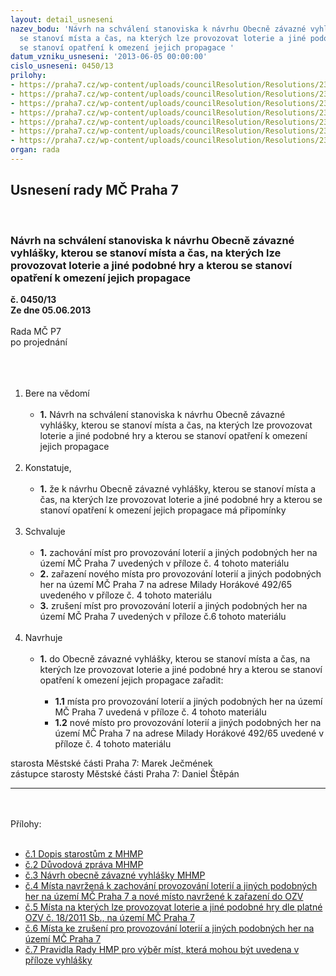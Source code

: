 ```yaml
---
layout: detail_usneseni
nazev_bodu: 'Návrh na schválení stanoviska k návrhu Obecně závazné vyhlášky, kterou
  se stanoví místa a čas, na kterých lze provozovat loterie a jiné podobné hry a kterou
  se stanoví opatření k omezení jejich propagace '
datum_vzniku_usneseni: '2013-06-05 00:00:00'
cislo_usneseni: 0450/13
prilohy:
- https://praha7.cz/wp-content/uploads/councilResolution/Resolutions/23931/30-13-dopis+na+starosty+m%c4%8d.pdf
- https://praha7.cz/wp-content/uploads/councilResolution/Resolutions/23931/30-13-d%c5%afvodov%c3%a1_zpr%c3%a1va_mhmp.pdf
- https://praha7.cz/wp-content/uploads/councilResolution/Resolutions/23931/30-13-nov%c3%a1+vyhl%c3%a1%c5%a1ka.pdf
- https://praha7.cz/wp-content/uploads/councilResolution/Resolutions/23931/%c4%8d._4__-_final_m%c3%adsta_k_za%c5%99azen%c3%ad_do_nov%c3%a9_ozv.xls
- https://praha7.cz/wp-content/uploads/councilResolution/Resolutions/23931/30-13-p%c5%99%c3%adloha_%c4%8d._2_-_m%c3%adsta_na_kter%c3%bdch_lze_provozovat_loterie_dle_platn%c3%a9_ozv.xls
- https://praha7.cz/wp-content/uploads/councilResolution/Resolutions/23931/%c4%8d.6_-_m%c3%adsta_k_vylou%c4%8den%c3%ad_z_ozv.xls
- https://praha7.cz/wp-content/uploads/councilResolution/Resolutions/23931/30-13-p%c5%99%c3%adloha_%c4%8d._1_-_jednotn%c3%a1_pravidla_pro_v%c3%bdb%c4%9br_m%c3%adst,_kter%c3%a1_mohou_b%c3%bdt_uvedena_v_p%c5%99%c3%adloze_vyhl%c3%a1%c5%a1ky.doc
organ: rada
---
```

<div id="ucUsn_pList" class="usn">
	<span><h2>Usnesení rady MČ Praha 7 </h2>
<br></span><div class="standBody">
<span><h3>Návrh na schválení stanoviska k návrhu Obecně závazné vyhlášky, kterou se stanoví místa a čas, na kterých lze provozovat loterie a jiné podobné hry a kterou se stanoví opatření k omezení jejich propagace </h3></span><div class="center">
		<strong>č. 0450/13</strong><br>
	</div>
<div class="center">
		<strong>Ze dne 05.06.2013</strong><br><br>
	</div>Rada MČ P7<br>po projednání<br><br><br><ol>
<br><li>Bere na vědomí <br><ul>
<br><li>
<strong>1.</strong> Návrh na schválení stanoviska k návrhu Obecně závazné vyhlášky, kterou se stanoví místa a čas, na kterých lze provozovat loterie a jiné podobné hry a kterou se stanoví opatření k omezení jejich propagace </li>
</ul>
<br>
</li>
<li>Konstatuje, <br><ul>
<br><li>
<strong>1.</strong> že k návrhu Obecně závazné vyhlášky, kterou se stanoví místa a čas, na kterých lze provozovat loterie a jiné podobné hry a kterou se stanoví opatření k omezení jejich propagace má připomínky </li>
</ul>
<br>
</li>
<li>Schvaluje <br><ul>
<br><li>
<strong>1.</strong> zachování míst pro provozování loterií a jiných podobných her na území MČ Praha 7 uvedených v příloze č. 4 tohoto materiálu <br>
</li>
<li>
<strong>2.</strong> zařazení nového místa pro provozování loterií a jiných podobných her na území MČ Praha 7 na adrese Milady Horákové 492/65 uvedeného v příloze č. 4 tohoto materiálu <br>
</li>
<li>
<strong>3.</strong> zrušení míst pro provozování loterií a jiných podobných her na území MČ Praha 7 uvedených v příloze č.6 tohoto materiálu</li>
</ul>
<br>
</li>
<li>Navrhuje <br><ul>
<br><li>
<strong>1.</strong> do Obecně závazné vyhlášky, kterou se stanoví místa a čas, na kterých lze provozovat loterie a jiné podobné hry a kterou se stanoví opatření k omezení jejich propagace zařadit: <br><ul>
<br><li>
<strong>1.1</strong> místa pro provozování loterií a jiných podobných her na území MČ Praha 7 uvedená v příloze č. 4 tohoto materiálu <br>
</li>
<li>
<strong>1.2</strong> nové místo pro provozování loterií a jiných podobných her na území MČ Praha 7 na adrese Milady Horákové 492/65 uvedené v příloze č. 4 tohoto materiálu </li>
</ul>
</li>
</ul>
</li>
</ol>starosta Městské části Praha 7: Marek Ječmének<br>zástupce starosty Městské části Praha 7: Daniel Štěpán <br><hr>
<br><br>Přílohy: <br><ul>
<br><li>
<a href="/zdroj.aspx?typ=4&amp;id=50493&amp;sh=1609015573" target="_blank" title="Odkaz na soubor - 1,8 MB - nové okno">č.1 Dopis starostům z MHMP</a> <br>
</li>
<li>
<a href="/zdroj.aspx?typ=4&amp;id=50494&amp;sh=1608074357" target="_blank" title="Odkaz na soubor - 135,4 kB - nové okno">č.2 Důvodová zpráva MHMP</a> <br>
</li>
<li>
<a href="/zdroj.aspx?typ=4&amp;id=50495&amp;sh=1608177877" target="_blank" title="Odkaz na soubor - 1,3 MB - nové okno">č.3 Návrh obecně závazné vyhlášky MHMP</a> <br>
</li>
<li>
<a href="/zdroj.aspx?typ=4&amp;Id=50504&amp;sh=-1650281035" target="_blank" title="Odkaz na soubor - 19 kB - nové okno" class="filename">č.4 Místa navržená k zachování provozování loterií a jiných podobných her na území MČ Praha 7 a nové místo navržené k zařazení do OZV</a> <br>
</li>
<li>
<a href="/zdroj.aspx?typ=4&amp;id=50497&amp;sh=1608102293" target="_blank" title="Odkaz na soubor - 21,5 kB - nové okno">č.5 Místa na kterých lze provozovat loterie a jiné podobné hry dle platné OZV č. 18/2011 Sb., na území MČ Praha 7</a><br>
</li>
<li>
<a href="/zdroj.aspx?typ=4&amp;Id=50505&amp;sh=-1650245227" target="_blank" title="Odkaz na soubor - 21,5 kB - nové okno" class="filename">č.6 Místa ke zrušení pro provozování loterií a jiných podobných her na území MČ Praha 7</a> <br>
</li>
<li>
<a href="/zdroj.aspx?typ=4&amp;id=50499&amp;sh=1608740693" target="_blank" title="Odkaz na soubor - 40,5 kB - nové okno">č.7 Pravidla Rady HMP pro výběr míst, která mohou být uvedena v příloze vyhlášky</a> </li>
</ul>
</div>
</div>